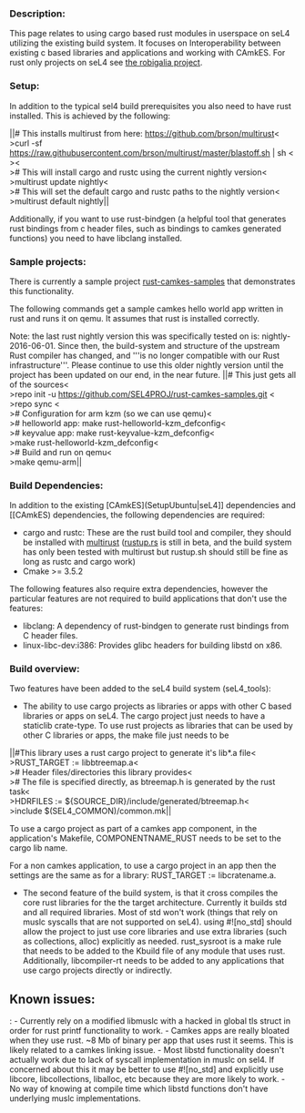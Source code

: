 ### Description:
 This page relates to using cargo based rust modules
in userspace on seL4 utilizing the existing build system. It focuses on
Interoperability between existing c based libraries and applications and
working with CAmkES. For rust only projects on seL4 see
[the robigalia project](https://robigalia.org/).

### Setup:
 In addition to the typical sel4 build prerequisites you
also need to have rust installed. This is achieved by the following:

||\# This installs multirust from here: https://github.com/brson/multirust<<BR>>curl -sf https://raw.githubusercontent.com/brson/multirust/master/blastoff.sh | sh  <<BR>><<BR>>\# This will install cargo and rustc using the current nightly version<<BR>>multirust update nightly<<BR>>\# This will set the default cargo and rustc paths to the nightly version<<BR>>multirust default nightly||

Additionally, if you want to use rust-bindgen (a helpful tool that
generates rust bindings from c header files, such as bindings to camkes
generated functions) you need to have libclang installed.

### Sample projects:


There is currently a sample project
[rust-camkes-samples](https://github.com/SEL4PROJ/rust-camkes-samples)
that demonstrates this functionality.

The following commands get a sample camkes hello world app written in
rust and runs it on qemu. It assumes that rust is installed correctly.

Note: the last rust nightly version this was specifically tested on is:
nightly-2016-06-01. Since then, the build-system and structure of the
upstream Rust compiler has changed, and '''is no longer compatible with
our Rust infrastructure'''. Please continue to use this older nightly
version until the project has been updated on our end, in the near
future.
||\# This just gets all of the sources<<BR>>repo init -u https://github.com/SEL4PROJ/rust-camkes-samples.git <<BR>>repo sync  <<BR>>\# Configuration for arm kzm (so we can use qemu)<<BR>>\# helloworld app: make rust-helloworld-kzm_defconfig<<BR>>\# keyvalue app: make rust-keyvalue-kzm_defconfig<<BR>>make rust-helloworld-kzm_defconfig<<BR>>\# Build and run on qemu<<BR>>make qemu-arm||

### Build Dependencies:
 In addition to the existing
[CAmkES](SetupUbuntu|seL4]] dependencies and [[CAmkES)
dependencies, the following dependencies are required:

  -   cargo and rustc: These are the rust build tool and compiler, they
      should be installed with
      [multirust](https://github.com/brson/multirust)
      ([rustup.rs](https://www.rustup.rs/) is still in beta,
      and the build system has only been tested with multirust but
      rustup.sh should still be fine as long as rustc and cargo work)
  -   Cmake >= 3.5.2

The following features also require extra dependencies, however the
particular features are not required to build applications that don't
use the features:

  -   libclang: A dependency of rust-bindgen to generate rust bindings
      from C header files.
  -   linux-libc-dev:i386: Provides glibc headers for building libstd
      on x86.

### Build overview:
 Two features have been added to the seL4 build
system (seL4_tools):

  -   The ability to use cargo projects as libraries or apps with other
      C based libraries or apps on seL4. The cargo project just needs to
      have a staticlib crate-type. To use rust projects as libraries
      that can be used by other C libraries or apps, the make file just
      needs to be

||\#This library uses a rust cargo project to generate it's lib\*.a file<<BR>>RUST_TARGET := libbtreemap.a<<BR>>\# Header files/directories this library provides<<BR>>\# The file is specified directly, as btreemap.h is generated by the rust task<<BR>>HDRFILES := ${SOURCE_DIR}/include/generated/btreemap.h<<BR>>include $(SEL4_COMMON)/common.mk||

To use a cargo project as part of a camkes app component, in the
application's Makefile, COMPONENTNAME_RUST needs to be set to the cargo
lib name.

For a non camkes application, to use a cargo project in an app then the
settings are the same as for a library: RUST_TARGET := libcratename.a.

  -   The second feature of the build system, is that it cross compiles
      the core rust libraries for the the target architecture. Currently
      it builds std and all required libraries. Most of std won't work
      (things that rely on muslc syscalls that are not supported
      on seL4). using \#![no_std] should allow the project to just
      use core libraries and use extra libraries (such as
      collections, alloc) explicitly as needed. rust_sysroot is a make
      rule that needs to be added to the Kbuild file of any module that
      uses rust. Additionally, libcompiler-rt needs to be added to any
      applications that use cargo projects directly or indirectly.

## Known issues:


:   -   Currently rely on a modified libmuslc with a hacked in global
        tls struct in order for rust printf functionality to work.
    -   Camkes apps are really bloated when they use rust. \~8 Mb of
        binary per app that uses rust it seems. This is likely related
        to a camkes linking issue.
    -   Most libstd functionality doesn't actually work due to lack of
        syscall implementation in muslc on sel4. If concerned about this
        it may be better to use \#![no_std] and explicitly use
        libcore, libcollections, liballoc, etc because they are more
        likely to work.
    -   No way of knowing at compile time which libstd functions don't
        have underlying muslc implementations.


